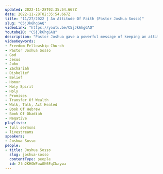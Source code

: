 ```yaml
---
updated: 2022-11-28T02:35:54.667Z
date: 2022-11-28T02:35:54.667Z
title: "11/27/2022 | An Attitude Of Faith (Pastor Joshua Sosso)"
slug: "C5jJk6hgGAQ"
videoLink: "https://youtu.be/C5jJk6hgGAQ"
YoutubeID: "C5jJk6hgGAQ"
description: "Pastor Joshua gave a powerful message of keeping an attitude of faith, giving examples of Zachariah and Mary, and how their faith differed. (Luke 1:12-48) Zachariah, when told his wife will have a child, he questioned the angel (Gabriel) with doubt because of his and his wife's age. The doubt that he had caused his speech to be cut off until the birth of John. When Mary was approached by the angel, she instead, believed every word that was given to her and even declared that whatever the Lord said, let it be done. Zachariah shows us how not to think when it comes to the promises God has given us. When it comes to our healing in our bodies, there is to be no doubt and no actions taken that contradicts God's word. Mary gave a great example of what to do when given a blessing. She took every word to heart and ran with it, allowing God to do His work. There will come times where obeying God will conflict with family or traditions. Zachariah was told to name his son John, even when that name went against the tradition at the time. We will have to make a decision to either offend God or offend your family. Remember our Lord is faithful to those who are faithful to him. So choose God. Listen to your promises daily and set in to the mindset of belief. This sermon was delivered at Freedom Fellowship Church by Pastor Joshua Sosso. \n"
videoKeywords:
- Freedom Fellowship Church
- Pastor Joshua Sosso
- God
- Jesus
- John
- Zachariah
- Disbelief
- Belief
- Honor
- Holy Spirit
- Holy
- Promises
- Transfer Of Wealth
- Walk, Talk, Act Healed
- Book Of Hebrew
- Book Of Obadiah
- Negative
playlists:
- full sermons
- livestreams
speakers:
- Joshua Sosso
people:
- title: Joshua Sosso
  slug: joshua-sosso
  contentType: people
  id: 2fn2KHOWEow0K6EqCkaywa
---
```

